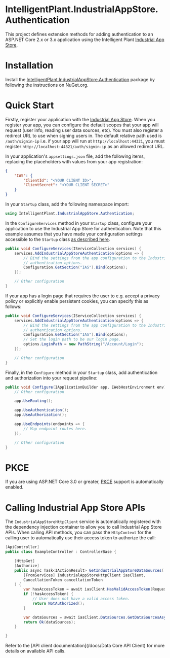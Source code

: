 ﻿# IntelligentPlant.IndustrialAppStore.Authentication

This project defines extension methods for adding authentication to an ASP.NET Core 2.x or 3.x application using the Intelligent Plant [Industrial App Store](https://appstore.intelligentplant.com).


# Installation

Install the [IntelligentPlant.IndustrialAppStore.Authentication](https://www.nuget.org/packages/IntelligentPlant.IndustrialAppStore.Authentication) package by following the instructions on NuGet.org.


# Quick Start

Firstly, register your application with the [Industrial App Store](https://appstore.intelligentplant.com). When you register your app, you can configure the default scopes that your app will request (user info, reading user data sources, etc). You must also register a redirect URL to use when signing users in. The default relative path used is `/auth/signin-ip` i.e. if your app will run at `http://localhost:44321`, you must register `http://localhost:44321/auth/signin-ip` as an allowed redirect URL.

In your application's `appsettings.json` file, add the following items, replacing the placeholders with values from your app registration:

```json
{
    "IAS": {
        "ClientId": "<YOUR CLIENT ID>",
        "ClientSecret": "<YOUR CLIENT SECRET>"
    }
}
```

In your `Startup` class, add the following namespace import:

```csharp
using IntelligentPlant.IndustrialAppStore.Authentication;
```

In the `ConfigureServices` method in your `Startup` class, configure your application to use the Industrial App Store for authentication. Note that this example assumes that you have made your configuration settings accessible to the `Startup` class [as described here](https://docs.microsoft.com/en-us/aspnet/core/fundamentals/configuration#access-configuration-in-startup).

```csharp
public void ConfigureServices(IServiceCollection services) {
    services.AddIndustrialAppStoreAuthentication(options => {
        // Bind the settings from the app configuration to the Industrial App Store 
        // authentication options.
        Configuration.GetSection("IAS").Bind(options);
    });

    // Other configuration
}
```

If your app has a login page that requires the user to e.g. accept a privacy policy or explicitly enable persistent cookies, you can specify this as follows:

```csharp
public void ConfigureServices(IServiceCollection services) {
    services.AddIndustrialAppStoreAuthentication(options => {
        // Bind the settings from the app configuration to the Industrial App Store 
        // authentication options.
        Configuration.GetSection("IAS").Bind(options);
        // Set the login path to be our login page.
        options.LoginPath = new PathString("/Account/Login");
    });

    // Other configuration
}
```

Finally, in the `Configure` method in your `Startup` class, add authentication and authorization into your request pipeline:

```csharp
public void Configure(IApplicationBuilder app, IWebHostEnvironment env) {
    // Other configuration

    app.UseRouting();

    app.UseAuthentication();
    app.UseAuthorization();

    app.UseEndpoints(endpoints => {
        // Map endpoint routes here.
    });

    // Other configuration
}
```


# PKCE

If you are using ASP.NET Core 3.0 or greater, [PKCE](https://oauth.net/2/pkce/) support is automatically enabled.


# Calling Industrial App Store APIs

The `IndustrialAppStoreHttpClient` service is automatically registered with the dependency injection container to allow you to call Industrial App Store APIs. When calling API methods, you can pass the `HttpContext` for the calling user to automatically use their access token to authorize the call:

```csharp
[ApiController]
public class ExampleController : ControllerBase {

    [HttpGet]
    [Authorize]
    public async Task<IActionResult> GetIndustrialAppStoreDataSources(
        [FromServices] IndustrialAppStoreHttpClient iasClient,
        CancellationToken cancellationToken
    ) {
        var hasAccessToken = await iasClient.HasValidAccessToken(Request.HttpContext);
        if (!hasAccessToken) {
            // User does not have a valid access token.
            return NotAuthorized();
        }

        var dataSources = await iasClient.DataSources.GetDataSourcesAsync(Request.HttpContext, cancellationToken);
        return Ok(dataSources);
    }

}
```

Refer to the [API client documentation](/docs/Data Core API Client) for more details on available API calls.
